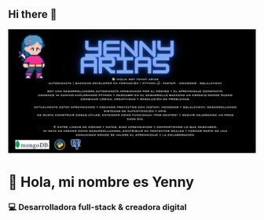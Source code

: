 ## Hi there 👋

<p align="center">
  <img src="https://github.com/yennydigitalcode-dotcom/yennydigitalcode-dotcom/blob/main/Purple%20&%20Black%20Retro%20Gaming%20Banner.png?raw=true" />
</p>

# 👋 Hola, mi nombre es Yenny
### 💻 Desarrolladora full-stack & creadora digital

